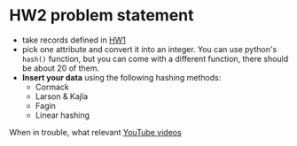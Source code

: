 # HW2 problem statement
- take records defined in [HW1](../hw1/README.md)
- pick one attribute and convert it into an integer. You can use python's `hash()` function, but you can come with a different function, there should be about 20 of them.
- **Insert your data** using the following hashing methods:
    - Cormack
    - Larson & Kajla
    - Fagin
    - Linear hashing


When in trouble, what relevant [YouTube videos](https://www.youtube.com/playlist?list=PLs_965odMumfDxeuVX9TQnqGOomGf0ulE)